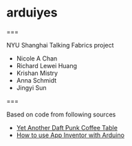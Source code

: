# arduiyes
===

NYU Shanghai Talking Fabrics project

* Nicole A Chan
* Richard Lewei Huang
* Krishan Mistry
* Anna Schmidt
* Jingyi Sun

===

Based on code from following sources

* [Yet Another Daft Punk Coffee Table](http://www.instructables.com/id/Yet-Another-Daft-Punk-Coffee-TableDisplay/)
* [How to use App Inventor with Arduino](http://randomnerdtutorials.com/how-to-use-app-inventor-with-arduino/)
